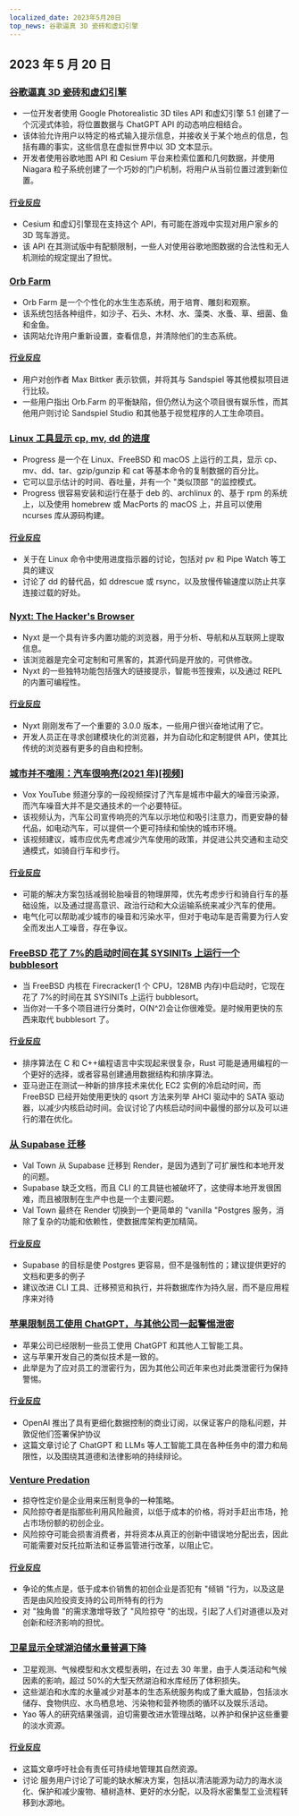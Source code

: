 ```yaml
---
localized_date: 2023年5月20日
top_news: 谷歌逼真 3D 瓷砖和虚幻引擎
---
```


## 2023 年 5 月 20 日

### [谷歌逼真 3D 瓷砖和虚幻引擎](https://nilsbakker.nl/portfolio/3d-tiles/)

- 一位开发者使用 Google Photorealistic 3D tiles API 和虚幻引擎 5.1 创建了一个沉浸式体验，将位置数据与 ChatGPT API 的动态响应相结合。
- 该体验允许用户以特定的格式输入提示信息，并接收关于某个地点的信息，包括有趣的事实，这些信息在虚拟世界中以 3D 文本显示。
- 开发者使用谷歌地图 API 和 Cesium 平台来检索位置和几何数据，并使用 Niagara 粒子系统创建了一个巧妙的门户机制，将用户从当前位置过渡到新位置。

#### [行业反应](http://news.ycombinator.com/item?id=36000631)

- Cesium 和虚幻引擎现在支持这个 API，有可能在游戏中实现对用户家乡的 3D 驾车游览。
- 该 API 在其测试版中有配额限制，一些人对使用谷歌地图数据的合法性和无人机测绘的规定提出了担忧。

### [Orb Farm](https://orb.farm/)

- Orb Farm 是一个个性化的水生生态系统，用于培育、雕刻和观察。
- 该系统包括各种组件，如沙子、石头、木材、水、藻类、水蚤、草、细菌、鱼和金鱼。
- 该网站允许用户重新设置，查看信息，并清除他们的生态系统。

#### [行业反应](http://news.ycombinator.com/item?id=35999835)

- 用户对创作者 Max Bittker 表示钦佩，并将其与 Sandspiel 等其他模拟项目进行比较。
- 一些用户指出 Orb.Farm 的平衡缺陷，但仍然认为这个项目很有娱乐性，而其他用户则讨论 Sandspiel Studio 和其他基于视觉程序的人工生命项目。

### [Linux 工具显示 cp, mv, dd 的进度](https://github.com/Xfennec/progress)

- Progress 是一个在 Linux、FreeBSD 和 macOS 上运行的工具，显示 cp、mv、dd、tar、gzip/gunzip 和 cat 等基本命令的复制数据的百分比。
- 它可以显示估计的时间、吞吐量，并有一个 "类似顶部 "的监控模式。
- Progress 很容易安装和运行在基于 deb 的、archlinux 的、基于 rpm 的系统上，以及使用 homebrew 或 MacPorts 的 macOS 上，并且可以使用 ncurses 库从源码构建。

#### [行业反应](http://news.ycombinator.com/item?id=36000407)

- 关于在 Linux 命令中使用进度指示器的讨论，包括对 pv 和 Pipe Watch 等工具的建议
- 讨论了 dd 的替代品，如 ddrescue 或 rsync，以及放慢传输速度以防止共享连接过载的好处。

### [Nyxt: The Hacker's Browser](https://nyxt.atlas.engineer/)

- Nyxt 是一个具有许多内置功能的浏览器，用于分析、导航和从互联网上提取信息。
- 该浏览器是完全可定制和可黑客的，其源代码是开放的，可供修改。
- Nyxt 的一些独特功能包括强大的链接提示，智能书签搜索，以及通过 REPL 的内置可编程性。

#### [行业反应](http://news.ycombinator.com/item?id=36006423)

- Nyxt 刚刚发布了一个重要的 3.0.0 版本，一些用户很兴奋地试用了它。
- 开发人员正在寻求创建模块化的浏览器，并为自动化和定制提供 API，使其比传统的浏览器有更多的自由和控制。

### [城市并不喧闹：汽车很响亮(2021 年)[视频]](https://www.youtube.com/watch?v=CTV-wwszGw8)

- Vox YouTube 频道分享的一段视频探讨了汽车是城市中最大的噪音污染源，而汽车噪音大并不是交通技术的一个必要特征。
- 该视频认为，汽车公司宣传响亮的汽车以示地位和吸引注意力，而更安静的替代品，如电动汽车，可以提供一个更可持续和愉快的城市环境。
- 该视频建议，城市应优先考虑减少汽车使用的政策，并促进公共交通和主动交通模式，如骑自行车和步行。

#### [行业反应](http://news.ycombinator.com/item?id=35999950)

- 可能的解决方案包括减弱轮胎噪音的物理屏障，优先考虑步行和骑自行车的基础设施，以及通过提高意识、政治行动和大众运输系统来减少汽车的使用。
- 电气化可以帮助减少城市的噪音和污染水平，但对于电动车是否需要为行人安全而发出人工噪音，存在争议。

### [FreeBSD 花了 7%的启动时间在其 SYSINITs 上运行一个 bubblesort](https://twitter.com/cperciva/status/1659558311920914432)

- 当 FreeBSD 内核在 Firecracker(1 个 CPU，128MB 内存)中启动时，它现在花了 7%的时间在其 SYSINITs 上运行 bubblesort。
- 当你对一千多个项目进行分类时，O(N^2)会让你很难受。是时候用更快的东西来取代 bubblesort 了。

#### [行业反应](http://news.ycombinator.com/item?id=36002574)

- 排序算法在 C 和 C++编程语言中实现起来很复杂，Rust 可能是通用编程的一个更好的选择，或者容易创建通用数据结构和排序算法。
- 亚马逊正在测试一种新的排序技术来优化 EC2 实例的冷启动时间，而 FreeBSD 已经开始使用更快的 qsort 方法来列举 AHCI 驱动中的 SATA 驱动器，以减少内核启动时间。会议讨论了内核启动时间中最慢的部分以及可以进行的潜在优化。

### [从 Supabase 迁移](https://blog.val.town/blog/migrating-from-supabase)

- Val Town 从 Supabase 迁移到 Render，是因为遇到了可扩展性和本地开发的问题。
- Supabase 缺乏文档，而且 CLI 的工具链也被破坏了，这使得本地开发很困难，而且被限制在生产中也是一个主要问题。
- Val Town 最终在 Render 切换到一个更简单的 "vanilla "Postgres 服务，消除了复杂的功能和依赖性，使数据库架构更加精简。

#### [行业反应](http://news.ycombinator.com/item?id=36004925)

- Supabase 的目标是使 Postgres 更容易，但不是强制性的；建议提供更好的文档和更多的例子
- 建议改进 CLI 工具、迁移预览和执行，并将数据库作为持久层，而不是应用程序来对待

### [苹果限制员工使用 ChatGPT，与其他公司一起警惕泄密](https://www.wsj.com/articles/apple-restricts-use-of-chatgpt-joining-other-companies-wary-of-leaks-d44d7d34)

- 苹果公司已经限制一些员工使用 ChatGPT 和其他人工智能工具。
- 这与苹果开发自己的类似技术是一致的。
- 此举是为了应对员工的泄密行为，因为其他公司近年来也对此类泄密行为保持警惕。

#### [行业反应](http://news.ycombinator.com/item?id=36000079)

- OpenAI 推出了具有更细化数据控制的商业订阅，以保证客户的隐私问题，并敦促他们签署保护协议
- 这篇文章讨论了 ChatGPT 和 LLMs 等人工智能工具在各种任务中的潜力和局限性，以及围绕其道德和法律影响的持续辩论。

### [Venture Predation](https://papers.ssrn.com/sol3/papers.cfm?abstract_id=4437360)

- 掠夺性定价是企业用来压制竞争的一种策略。
- 风险掠夺者是指那些利用风险融资，以低于成本的价格，将对手赶出市场，抢占市场份额的初创企业。
- 风险掠夺可能会损害消费者，并将资本从真正的创新中错误地分配出去，因此可能需要对反托拉斯法和证券监管进行改革，以阻止它。

#### [行业反应](http://news.ycombinator.com/item?id=36003096)

- 争论的焦点是，低于成本价销售的初创企业是否犯有 "倾销 "行为，以及这是否是由风险投资支持的公司所特有的行为
- 对 "独角兽 "的需求激增导致了 "风险掠夺 "的出现，引起了人们对道德以及对创新和经济影响的担忧。

### [卫星显示全球湖泊储水量普遍下降](https://www.science.org/doi/10.1126/science.abo2812)

- 卫星观测、气候模型和水文模型表明，在过去 30 年里，由于人类活动和气候因素的影响，超过 50%的大型天然湖泊和水库经历了体积损失。
- 这些湖泊和水库的水量减少对基本的生态系统服务构成了重大威胁，包括淡水储存、食物供应、水鸟栖息地、污染物和营养物质的循环以及娱乐活动。
- Yao 等人的研究结果强调，迫切需要改进水管理战略，以养护和保护这些重要的淡水资源。

#### [行业反应](http://news.ycombinator.com/item?id=35999438)

- 这篇文章呼吁社会有责任可持续地管理其自然资源。
- 讨论 服务用户讨论了可能的缺水解决方案，包括以清洁能源为动力的海水淡化、保护和减少废物、植树造林、更好的水分配，以及将水密集型工业流程转移到水源地。

</Steps>
